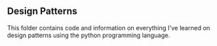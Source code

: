 ## Design Patterns

This folder contains code and information on everything I've learned on design patterns using the python programming language.